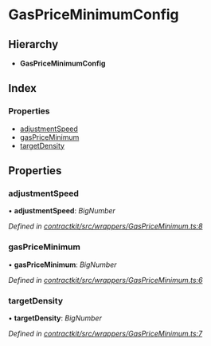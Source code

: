 # GasPriceMinimumConfig

## Hierarchy

* **GasPriceMinimumConfig**

## Index

### Properties

* [adjustmentSpeed](../interfaces/_wrappers_gaspriceminimum_.gaspriceminimumconfig.md#adjustmentspeed)
* [gasPriceMinimum](../interfaces/_wrappers_gaspriceminimum_.gaspriceminimumconfig.md#gaspriceminimum)
* [targetDensity](../interfaces/_wrappers_gaspriceminimum_.gaspriceminimumconfig.md#targetdensity)

## Properties

### adjustmentSpeed

• **adjustmentSpeed**: _BigNumber_

_Defined in_ [_contractkit/src/wrappers/GasPriceMinimum.ts:8_](https://github.com/celo-org/celo-monorepo/blob/master/packages/contractkit/src/wrappers/GasPriceMinimum.ts#L8)

### gasPriceMinimum

• **gasPriceMinimum**: _BigNumber_

_Defined in_ [_contractkit/src/wrappers/GasPriceMinimum.ts:6_](https://github.com/celo-org/celo-monorepo/blob/master/packages/contractkit/src/wrappers/GasPriceMinimum.ts#L6)

### targetDensity

• **targetDensity**: _BigNumber_

_Defined in_ [_contractkit/src/wrappers/GasPriceMinimum.ts:7_](https://github.com/celo-org/celo-monorepo/blob/master/packages/contractkit/src/wrappers/GasPriceMinimum.ts#L7)

